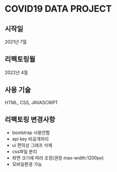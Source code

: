 # COVID19 DATA PROJECT

## 시작일

2021년 7월

## 리팩토링월

2022년 4월

## 사용 기술

HTML, CSS, JAVASCRIPT

## 리팩토링 변경사항

- bootstrap 사용안함
- api key 비공개처리
- ui 편의상 그래프 삭제
- css파일 분리
- 화면 크기에 따라 조정(권장 max-width:1200px)
- 모바일환경 가능

